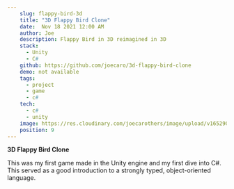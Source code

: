 ```yaml
---
    slug: flappy-bird-3d
    title: "3D Flappy Bird Clone"
    date:  Nov 18 2021 12:00 AM
    author: Joe
    description: Flappy Bird in 3D reimagined in 3D
    stack: 
      - Unity
      - C#
    github: https://github.com/joecaro/3d-flappy-bird-clone
    demo: not available
    tags:
      - project 
      - game
      - c#
    tech:
      - c#
      - unity
    image: https://res.cloudinary.com/joecarothers/image/upload/v1652902016/misc/Projects/flappy-mockup_i1yhqo.png
    position: 9
---
```


**3D Flappy Bird Clone**

This was my first game made in the Unity engine and my first dive into C#. This served as a good introduction to a strongly typed, object-oriented language.
